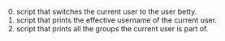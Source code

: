 0. script that switches the current user to the user betty.
1. script that prints the effective username of the current user.
2. script that prints all the groups the current user is part of.
